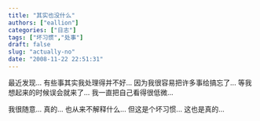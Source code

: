 ```yaml
---
title: "其实也没什么"
authors: ["eallion"]
categories: ["日志"]
tags: ["坏习惯","处事"]
draft: false
slug: "actually-no"
date: "2008-11-22 22:51:31"
---
```


最近发现...
有些事其实我处理得并不好...
因为我很容易把许多事给搞忘了...
等我想起来的时候误会就来了...
我一直把自己看得很低微...

我很随意... 真的...
也从来不解释什么... 但这是个坏习惯... 这也是真的...
